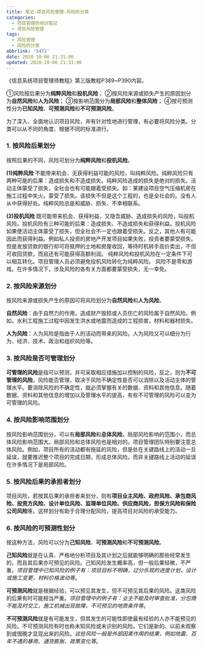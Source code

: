 ```yaml
---
title: 笔记-项目风险管理-风险的分类
categories:
  - 项目管理的培训笔记
  - 项目风险管理
tags:
  - 风险管理
  - 风险的分类
abbrlink: '5472'
date: 2020-10-06 21:31:06
updated: 2020-10-06 21:31:06
---
```



《信息系统项目管理师教程》第三版教程P389~P390内容。

①风险按后果分为**纯粹风险**和**投机风险**；
②按风险来源或损失产生的原因划分为**自然风险**和**人为风险**；
③按影响范围分为**局部风险**和**整体风险**；
④按可预测性分为**已知风险**、**可预测风险**和**不可预测风险**。

<!-- more -->

为了深入、全面地认识项目风险，并有针对性地进行管理，有必要将风险分类。分类可以从不同的角度、根据不同的标准进行。

### 1. 按风险后果划分

按照后果的不同，风险可划分为**纯粹风险**和**投机风险**。

**(1)纯粹风险**
不能带来机会、无获得利益可能的风险，叫纯粹风险。纯粹风险只有两种可能的后果：造成损失和不造成损失。纯粹风险造成的损失是绝对的损失。活动主体蒙受了损失，全社会也有可能跟着受损失。如：某建设项目空气压缩机房在施工过程中失火。蒙受了损失。该损失不但是这个工程的，也是全社会的。没有人从中获得好处。纯粹风险总是和威胁、损失、不幸相联系。

**(2)投机风险**
既可能带来机会、获得利益，又隐含威胁、造成损失的风险，叫投机风险。投机风险有三种可能的后果：造成损失、不造成损失和获得利益。投机风险如果使活动主体蒙受了损失，但全社会不一定也跟着受损失。反之，其他人有可能因此而获得利益。例如私人投资的房地产开发项目如果失败，投资者要蒙受损失。但是发放贷款的银行却可将抵押的土地和房屋收回，等待时机转手高价卖出，不但可收回贷款，而且还有可能获得高额利润。
纯粹风险和投机风险在一定条件下可以相互转化。项目管理人员必须避免投机风险转化为纯粹风险。
风险不是零和游戏。在许多情况下，涉及风险的各有关方面都要蒙受损失，无一幸免。

### 2. 按风险来源划分

按风险来源或损失产生的原因可将风险划分为**自然风险**和**人为风险**。

**自然风险**：由于自然力的作用，造成财产毁损或人员伤亡的风险属于自然风险。例如，水利工程施工过程中因发生洪水或地震而造成的工程损害，材料和器材损失。

**人为风险**：人为风险是指由于人的活动而带来的风险。人为风险又可以细分为行为、经济、技术、政治和组织风险等。

### 3. 按风险是否可管理划分

**可管理的风险**是指可以预测，并可采取相应措施加以控制的风险，反之，则为**不可管理的风险**。风险能否管理，取决于风险不确定性是否可以消除以及活动主体的管理水平。要消除风险的不确定性，就必须掌握有关的数据、资料和其他信息。随着数据、资料和其他信息的增加以及管理水平的提高，有些不可管理的风险可以变为可管理的风险。

### 4. 按风险影响范围划分

按风险影响范围划分，可以有**局部风险**和**总体风险**。局部风险影响的范围小，而总体风险影响范围大。局部风险和总体风险也是相对的。项目管理团队特别要注意总体风险。例如，项目所有的活动都有拖延的风险，但是处在关键路线上的活动一旦延误，就要推迟整个项目的完成日期，形成总体风险。而非关键路线上活动的延误在许多情况下是局部风险。

### 5. 按风险后果的承担者划分

项目风险，若按其后果的承担者来划分，则有**项目业主风险、政府风险、承包商风险、投资方风险、设计单位风险、监理单位风险、供应商风险，担保方风险和保险公司风险**等。这样划分有助于合理分配风险，提高项目对风险的承受能力。

### 6. 按风险的可预测性划分

按这种方法，风险可以分为**己知风险**、**可预测风险**和**不可预测风险**。

**己知风险**就是在认真、严格地分析项目及其计划之后就能够明确的那些经常发生的，而且其后果亦可预见的风险。己知风险发生概率高，但一般后果轻微，不严重。*项目管理中已知风险的例子有：项目目标不明确，过分乐观的进度计划，设计或施工变更，材料价格波动等*。

**可预测风险**就是根据经验，可以预见其发生，但不可预见其后果的风险。这类风险的后果有时可能相当严重。*项目管理中的例子有：业主不能及时审查批准，分包商不能及时交工，施工机械出现故障，不可预见的地质条件等*。

**不可预测风险**就是有可能发生，但其发生的可能性即使最有经验的人亦不能预见的风险。不可预测风险有时也称未知风险或未识别的风险。它们是新的、以前未观察到或很晚才显现出来的风险。*这些风险一般是外部因素作用的结果，例如地震、百年不遇的暴雨、通货膨胀、政策变化等*。
